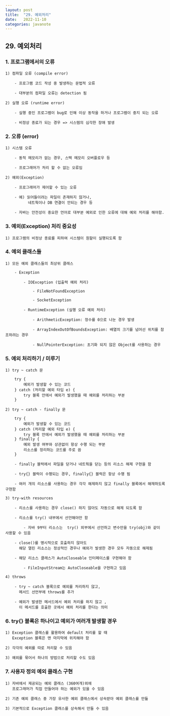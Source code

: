 ```yaml
---
layout: post
title:  "29. 예외처리"
date:   2022-11-10
categories: javanote
---
```


## 29. 예외처리

### 1. 프로그램에서의 오류

    1) 컴파일 오류 (compile error)

        - 프로그램 코드 작성 중 발생하는 문법적 오류 

        - 대부분의 컴파일 오류는 detection 됨 

    2) 실행 오류 (runtime error)

        - 실행 중인 프로그램이 bug로 인해 이상 동작을 하거나 프로그램이 중지 되는 오류

        - 비정상 종료가 되는 경우 => 시스템의 심각한 장애 발생

### 2. 오류 (error)

    1) 시스템 오류 

        - 동적 메모리가 없는 경우, 스택 메모리 오버플로우 등

        - 프로그래머가 처리 할 수 없는 오류임 

    2) 예외(Exception)

        - 프로그래머가 제어할 수 있는 오류 

        - 예) 읽어들이려는 파일이 존재하지 않거나, 
              네트웍이나 DB 연결이 안되는 경우 등

        - 자바는 안전성이 중요한 언어로 대부분 예외로 인한 오류에 대해 예외 처리를 해야함.          

### 3. 예외(Exception) 처리 중요성        

    1) 프로그램의 비정상 종료를 피하여 시스템이 원할이 실행되도록 함 

### 4. 예외 클래스들 

    1) 모든 예외 클래스들의 최상위 클래스 

        - Exception

            - IOException (입출력 예외 처리)  

                - FileNotFoundException
                
                - SocketException  

            - RuntimeException (실행 오류 예외 처리)

                - ArithmeticException: 정수를 0으로 나눈 경우 발생

                - ArrayIndexOutOfBoundsException: 배열의 크기를 넘어선 위치를 참조하려는 경우

                - NullPointerException: 초기화 되지 않은 Object를 사용하는 경우 

### 5. 예외 처리하기 / 미루기 

    1) try ~ catch 문 

        try {
            예외가 발생할 수 있는 코드 
        } catch (처리할 예외 타입 e) {
            try 블록 안에서 예외가 발생했을 때 예외를 처리하는 부분 
        }

    2) try ~ catch - finally 문 

        try {
            예외가 발생할 수 있는 코드 
        } catch (처리할 예외 타입 e) {
            try 블록 안에서 예외가 발생했을 때 예외를 처리하는 부분 
        } finally {
            예외 발생 여부와 상관없이 항상 수행 되는 부분 
            리소스를 정리하는 코드를 주로 씀
        }   

        - finally 블럭에서 파일을 닫거나 네트웍을 닫는 등의 리소스 해제 구현을 함 

        - try{} 블럭이 수행되는 경우, finally{} 블럭은 항상 수행 됨 

        - 여러 개의 리소스를 사용하는 경우 각각 해제하지 않고 finally 블록에서 해재하도록 구현함          

    3) try-with resources

        - 리소스를 사용하는 경우 close() 하지 않아도 자동으로 해제 되도록 함 

        - 리소스를 try() 내부에서 선언해야만 함

            - 자바 9부터 리소스는  try() 외부에서 선언하고 변수만을 try(obj)와 같이 사용할 수 있음

        - close()를 명시적으로 호출하지 않아도
          해당 열린 리소스는 정상적인 경우나 예외가 발생한 경우 모두 자동으로 해제됨 

        - 해당 리소스 클래스가 AutoCloseable 인터페이스를 구현해야 함 

            - FileInputStream는 AutoCloseable을 구현하고 있음 

    4) throws 

        - try ~ catch 블록으로 예외를 처리하지 않고,
          메서드 선언부에 throws를 추가 

        - 예외가 발생한 메서드에서 예외 처리를 하지 않고 ,
          이 메서드를 호출한 곳에서 예외 처리를 한다는 의미

### 6. try{} 블록은 하나이고 예외가 여러개 발생할 경우

    1) Exception 클래스를 활용하여 default 처리를 할 때 
       Exception 블록은 맨 마지막에 위치해야 함

    2) 각각의 예외를 따로 처리할 수 있음

    3) 예외를 묶어서 하나의 방법으로 처리할 수도 있음          

### 7. 사용자 정의 예외 클래스 구현 

    1) 자바에서 제공되는 예외 클래스 (360여개)외에 
       프로그래머가 직접 만들어야 하는 예외가 있을 수 있음

    2) 기존 예외 클래스 중 가장 유사한 예외 클래스에서 상속받아 예외 클래스를 만듦

    3) 기본적으로 Exception 클래스를 상속해서 만들 수 있음
           
